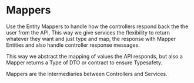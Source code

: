 # Mappers

Use the Entity Mappers to handle how the controllers respond back the the user from the API,
This way we give services the flexibility to return whatever they want and just type and map, the response with Mapper Entities and also handle controller response messages.

This way we abstract the mapping of values the API responds, but also a Mapper returns a Type of DTO or contract to ensure Typesafety.

Mappers are the intermediaries between Controllers and Services.

